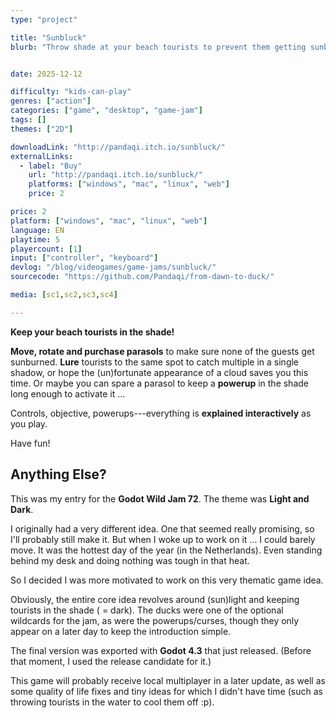 ```yaml
---
type: "project"

title: "Sunbluck"
blurb: "Throw shade at your beach tourists to prevent them getting sunburned."


date: 2025-12-12

difficulty: "kids-can-play"
genres: ["action"]
categories: ["game", "desktop", "game-jam"]
tags: []
themes: ["2D"]

downloadLink: "http://pandaqi.itch.io/sunbluck/"
externalLinks:
  - label: "Buy"
    url: "http://pandaqi.itch.io/sunbluck/"
    platforms: ["windows", "mac", "linux", "web"]
    price: 2

price: 2
platform: ["windows", "mac", "linux", "web"]
language: EN
playtime: 5
playercount: [1]
input: ["controller", "keyboard"]
devlog: "/blog/videogames/game-jams/sunbluck/"
sourcecode: "https://github.com/Pandaqi/from-dawn-to-duck/"

media: [sc1,sc2,sc3,sc4]

---
```


**Keep your beach tourists in the shade!**

**Move, rotate and purchase parasols** to make sure none of the guests get sunburned. **Lure** tourists to the same spot to catch multiple in a single shadow, or hope the (un)fortunate appearance of a cloud saves you this time. Or maybe you can spare a parasol to keep a **powerup** in the shade long enough to activate it ...

Controls, objective, powerups---everything is **explained interactively** as you play.

Have fun!

## Anything Else?

This was my entry for the **Godot Wild Jam 72**. The theme was **Light and Dark**.

I originally had a very different idea. One that seemed really promising, so I'll probably still make it. But when I woke up to work on it ... I could barely move. It was the hottest day of the year (in the Netherlands). Even standing behind my desk and doing nothing was tough in that heat.

So I decided I was more motivated to work on this very thematic game idea.

Obviously, the entire core idea revolves around (sun)light and keeping tourists in the shade ( = dark). The ducks were one of the optional wildcards for the jam, as were the powerups/curses, though they only appear on a later day to keep the introduction simple.

The final version was exported with **Godot 4.3** that just released. (Before that moment, I used the release candidate for it.)

This game will probably receive local multiplayer in a later update, as well as some quality of life fixes and tiny ideas for which I didn't have time (such as throwing tourists in the water to cool them off :p).

